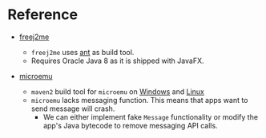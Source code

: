 # Reference

- [freej2me](https://github.com/hex007/freej2me)

    - `freej2me` uses [ant](https://ant.apache.org/) as build tool.
    - Requires Oracle Java 8 as it is shipped with JavaFX.

- [microemu](https://code.google.com/archive/p/microemu/)

    - `maven2` build tool for `microemu` on [Windows](https://archive.apache.org/dist/maven/binaries/apache-maven-2.2.1-bin.zip) and [Linux](https://archive.apache.org/dist/maven/binaries/apache-maven-2.2.0-bin.tar.gz)
    - `microemu` lacks messaging function. This means that apps want to send message will crash.
        - We can either implement fake `Message` functionality or modify the app's Java bytecode to remove messaging API calls.
